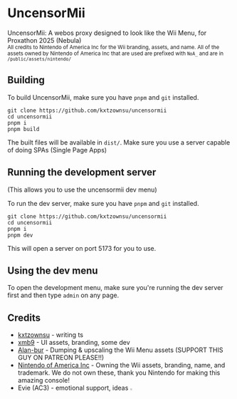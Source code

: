 # UncensorMii

UncensorMii: A webos proxy designed to look like the Wii Menu, for Proxathon 2025 (Nebula)
<br />
<sub>All credits to Nintendo of America Inc for the Wii branding, assets, and name. All of the assets owned by Nintendo of America Inc that are used are prefixed with `NoA_` and are in `/public/assets/nintendo/`</sub>

## Building

To build UncensorMii, make sure you have `pnpm` and `git` installed.

```
git clone https://github.com/kxtzownsu/uncensormii
cd uncensormii
pnpm i
pnpm build
```

The built files will be available in `dist/`. Make sure you use a server capable of doing SPAs (Single Page Apps)

## Running the development server

(This allows you to use the uncensormii dev menu)

To run the dev server, make sure you have `pnpm` and `git` installed.

```
git clone https://github.com/kxtzownsu/uncensormii
cd uncensormii
pnpm i
pnpm dev
```

This will open a server on port 5173 for you to use.

## Using the dev menu

To open the development menu, make sure you're running the dev server first and then type `admin` on any page.

## Credits

- [kxtzownsu](https://github.com/kxtzownsu) - writing ts
- [xmb9](https://github.com/xmb9) - UI assets, branding, some dev
- [Alan-bur](https://github.com/Alan-bur/WM4K) - Dumping & upscaling the Wii Menu assets (SUPPORT THIS GUY ON PATREON PLEASE!!)
- [Nintendo of America Inc](https://nintendo.com) - Owning the Wii assets, branding, name, and trademark. We do not own these, thank you Nintendo for making this amazing console!
- Evie (AC3) - emotional support, ideas <a href="https://cdn.discordapp.com/emojis/1095803771688325130.webp?size=16"><img width="2%" src="https://cdn.discordapp.com/emojis/1095803771688325130.webp?size=16" alt="cat emoji with thumbs up"></a>
  <br />
  <br />
